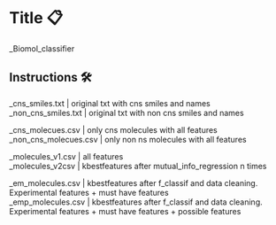 # Title 📋

_Biomol_classifier <br/>

## Instructions 🛠️

_cns_smiles.txt | original txt with cns smiles and names <br/>
_non_cns_smiles.txt | original txt with  non cns smiles and names <br/>

_cns_molecues.csv | only cns molecules with all features <br/>
_non_cns_molecues.csv | only non ns molecules with all features <br/>

_molecules_v1.csv | all features <br/>
_molecules_v2csv | kbestfeatures after mutual_info_regression n times <br/>

_em_molecules.csv | kbestfeatures after f_classif and data cleaning. Experimental features + must have features <br/>
_emp_molecules.csv | kbestfeatures after f_classif and data cleaning. Experimental features + must have features + possible features <br/>
